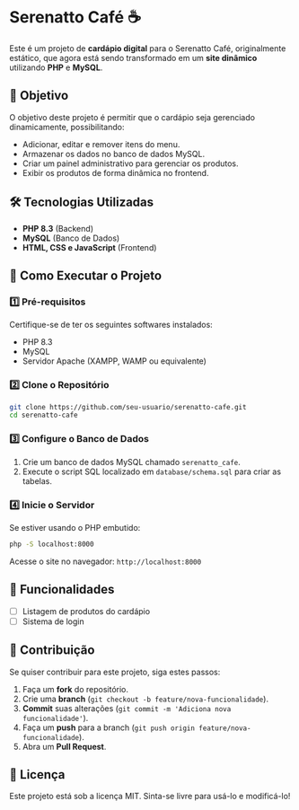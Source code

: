 # Serenatto Café ☕

Este é um projeto de **cardápio digital** para o Serenatto Café, originalmente estático, que agora está sendo transformado em um **site dinâmico** utilizando **PHP** e **MySQL**.

## 📌 Objetivo
O objetivo deste projeto é permitir que o cardápio seja gerenciado dinamicamente, possibilitando:
- Adicionar, editar e remover itens do menu.
- Armazenar os dados no banco de dados MySQL.
- Criar um painel administrativo para gerenciar os produtos.
- Exibir os produtos de forma dinâmica no frontend.

## 🛠️ Tecnologias Utilizadas
- **PHP 8.3** (Backend)
- **MySQL** (Banco de Dados)
- **HTML, CSS e JavaScript** (Frontend)

## 🚀 Como Executar o Projeto

### 1️⃣ Pré-requisitos
Certifique-se de ter os seguintes softwares instalados:
- PHP 8.3
- MySQL
- Servidor Apache (XAMPP, WAMP ou equivalente)

### 2️⃣ Clone o Repositório
```bash
git clone https://github.com/seu-usuario/serenatto-cafe.git
cd serenatto-cafe
```

### 3️⃣ Configure o Banco de Dados
1. Crie um banco de dados MySQL chamado `serenatto_cafe`.
2. Execute o script SQL localizado em `database/schema.sql` para criar as tabelas.

### 4️⃣ Inicie o Servidor
Se estiver usando o PHP embutido:
```bash
php -S localhost:8000
```
Acesse o site no navegador: `http://localhost:8000`

## 📌 Funcionalidades
- [ ] Listagem de produtos do cardápio
- [ ] Sistema de login

## 🤝 Contribuição
Se quiser contribuir para este projeto, siga estes passos:
1. Faça um **fork** do repositório.
2. Crie uma **branch** (`git checkout -b feature/nova-funcionalidade`).
3. **Commit** suas alterações (`git commit -m 'Adiciona nova funcionalidade'`).
4. Faça um **push** para a branch (`git push origin feature/nova-funcionalidade`).
5. Abra um **Pull Request**.

## 📜 Licença
Este projeto está sob a licença MIT. Sinta-se livre para usá-lo e modificá-lo!
